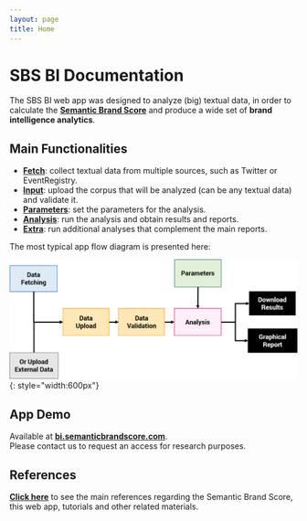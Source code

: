 ```yaml
---
layout: page
title: Home
---
```


# SBS BI Documentation

The SBS BI web app was designed to analyze (big) textual data, in order to calculate the <a href="https://semanticbrandscore.com" target="_blank">**Semantic Brand Score**</a> and produce a wide set of **brand intelligence analytics**.

## Main Functionalities

- [**Fetch**](fetch.md): collect textual data from multiple sources, such as Twitter or EventRegistry.
- [**Input**](upload.md): upload the corpus that will be analyzed (can be any textual data) and validate it.
- [**Parameters**](param.md): set the parameters for the analysis.
- [**Analysis**](analysis.md): run the analysis and obtain results and reports.
- [**Extra**](extra.md): run additional analyses that complement the main reports.

The most typical app flow diagram is presented here:

![Flow](images/diagram.png){: style="width:600px"}

## App Demo
Available at <a href="https://bi.semanticbrandscore.com" target="_blank">**bi.semanticbrandscore.com**</a>.<br> 
Please contact us to request an access for research purposes.

## References

<a href="https://semanticbrandscore.com/articles/sbsarticles.html" target="_blank">**Click here**</a> to see the main references regarding the Semantic Brand Score, this web app, tutorials and other related materials.
